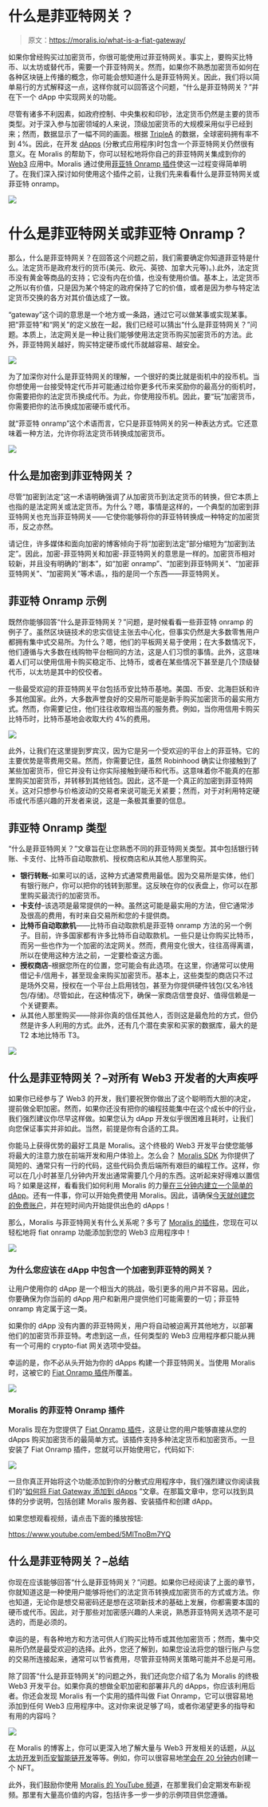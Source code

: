 # 什么是菲亚特网关？

> 原文：<https://moralis.io/what-is-a-fiat-gateway/>

如果你曾经购买过加密货币，你很可能使用过菲亚特网关。事实上，要购买比特币、以太坊或替代币，需要一个菲亚特网关。然而，如果你不熟悉加密货币如何在各种区块链上传播的概念，你可能会想知道什么是菲亚特网关。因此，我们将以简单易行的方式解释这一点，这样你就可以回答这个问题，“什么是菲亚特网关？”并在下一个 dApp 中实现网关的功能。

尽管有诸多不利因素，如政府控制、中央集权和印钞，法定货币仍然是主要的货币类型。对于深入参与加密领域的人来说，顶级加密货币的大规模采用似乎已经到来；然而，数据显示了一幅不同的画面。根据 [TripleA](https://triple-a.io/about/) 的数据，全球密码拥有率不到 4%。因此，在开发 [dApps](https://moralis.io/decentralized-applications-explained-what-are-dapps/) (分散式应用程序)时包含一个菲亚特网关仍然很有意义。在 Moralis 的帮助下，你可以轻松地将你自己的菲亚特网关集成到你的 [Web3](https://moralis.io/the-ultimate-guide-to-web3-what-is-web3/) 应用中。Moralis 通过使用[菲亚特 Onramp 插件](https://moralis.io/plugins/fiat/)使这一过程变得简单明了。在我们深入探讨如何使用这个插件之前，让我们先来看看什么是菲亚特网关或菲亚特 onramp。

![](img/6a63b9e545e89d12411bb0d6c2266534.png)

# 什么是菲亚特网关或菲亚特 Onramp？

那么，什么是菲亚特网关？在回答这个问题之前，我们需要确定你知道菲亚特是什么。法定货币是政府发行的货币(美元、欧元、英镑、加拿大元等)。).此外，法定货币没有黄金等商品的支持；它没有内在价值，也没有使用价值。基本上，法定货币之所以有价值，只是因为某个特定的政府保持了它的价值，或者是因为参与特定法定货币交换的各方对其价值达成了一致。

“gateway”这个词的意思是一个地方或一条路，通过它可以做某事或实现某事。把“菲亚特”和“网关”的定义放在一起，我们已经可以猜出“什么是菲亚特网关？”问题。本质上，法定网关是一种让我们能够使用法定货币购买加密货币的方法。此外，菲亚特网关越好，购买特定硬币或代币就越容易、越安全。

![](img/8c9e4539b0c88d725055f47132d041c0.png)

为了加深你对什么是菲亚特网关的理解，一个很好的类比就是街机中的投币机。当你想使用一台接受特定代币并可能通过给你更多代币来奖励你的最高分的街机时，你需要把你的法定货币换成代币。为此，你使用投币机。因此，要“玩”加密货币，你需要把你的法币换成加密硬币或代币。

就“菲亚特 onramp”这个术语而言，它只是菲亚特网关的另一种表达方式。它还意味着一种方法，允许你将法定货币转换成加密货币。

![](img/f6f8ba278d9226418d40afcdfb9b4e96.png)

## 什么是加密到菲亚特网关？

尽管“加密到法定”这一术语明确强调了从加密货币到法定货币的转换，但它本质上也指的是法定网关或法定货币。为什么？嗯，事情是这样的，一个典型的加密到菲亚特网关也充当菲亚特网关——它使你能够将你的菲亚特转换成一种特定的加密货币，反之亦然。

请记住，许多媒体和面向加密的博客倾向于将“加密到法定”部分缩短为“加密到法定”。因此，加密-菲亚特网关和加密-菲亚特网关的意思是一样的。加密货币相对较新，并且没有明确的“剧本”，如“加密 onramp”、“加密到菲亚特网关”、“加密菲亚特网关”、“加密网关”等术语。，指的是同一个东西——菲亚特网关。

## 菲亚特 Onramp 示例

既然你能够回答“什么是菲亚特网关？”问题，是时候看看一些菲亚特 onramp 的例子了。虽然区块链技术的忠实信徒主张去中心化，但事实仍然是大多数零售用户都拥有集中式交易所。为什么？嗯，他们的平板网关易于使用；在大多数情况下，他们遵循与大多数在线购物平台相同的方法，这是人们习惯的事情。此外，这意味着人们可以使用信用卡购买稳定币、比特币，或者在某些情况下甚至是几个顶级替代币，以太坊是其中的佼佼者。

一些最受欢迎的菲亚特网关平台包括币安比特币基地。美国、币安、北海巨妖和许多其他国家。此外，大多数声誉良好的交易所可能是新手购买加密货币的最实用方式。然而，你需要记住，他们往往收取相当高的服务费。例如，当你用信用卡购买比特币时，比特币基地会收取大约 4%的费用。

![](img/5be43b559f1afc92fd5314fb7d36bb5e.png)

此外，让我们在这里提到罗宾汉，因为它是另一个受欢迎的平台上的菲亚特。它的主要优势是零费用交易。然而，你需要记住，虽然 Robinhood 确实让你接触到了某些加密货币，但它并没有让你实际接触到硬币和代币。这意味着你不能真的在那里购买加密货币，并转移到其他钱包。因此，这不是一个真正的加密到菲亚特网关。这对只想参与价格波动的交易者来说可能无关紧要；然而，对于对利用特定硬币或代币感兴趣的开发者来说，这是一条极其重要的信息。

## 菲亚特 Onramp 类型

“什么是菲亚特网关？”文章旨在让您熟悉不同的菲亚特网关类型。其中包括银行转账、卡支付、比特币自动取款机、授权商店和从其他人那里购买。

*   **银行转账**–如果可以的话，这种方式通常费用最低。因为交易所是实体，他们有银行账户，你可以把你的钱转到那里。这反映在你的仪表盘上，你可以在那里购买最流行的加密货币。
*   **卡支付**–该选项是最常提供的一种。虽然这可能是最实用的方法，但它通常涉及很高的费用，有时来自交易所和您的卡提供商。
*   **比特币自动取款机**——比特币自动取款机是菲亚特 onramp 方法的另一个例子。目前，许多国家都有许多比特币自动取款机。一些只是让你购买比特币，而另一些也作为一个加密的法定网关。然而，费用变化很大，往往高得离谱，所以在使用这种方法之前，一定要检查这方面。
*   **授权商店**–根据您所在的位置，您可能会有此选项。在这里，你通常可以使用借记卡/信用卡，甚至现金来购买加密货币。基本上，这些类型的商店只不过是场外交易，授权在一个平台上启用钱包，甚至为你提供硬件钱包(又名冷钱包/存储)。尽管如此，在这种情况下，确保一家商店信誉良好、值得信赖是一个关键要素。
*   从其他人那里购买——除非你真的信任其他人，否则这是最危险的方式，但仍然是许多人利用的方式。此外，还有几个潜在卖家和买家的数据库，最大的是 T2 本地比特币 T3。

![](img/0f0e1b768ecb51015e882e837c068aa8.png)

## 什么是菲亚特网关？–对所有 Web3 开发者的大声疾呼

如果你已经参与了 Web3 的开发，我们要祝贺你做出了这个聪明而大胆的决定，提前做全职加密。然而，如果你还没有把你的编程技能集中在这个成长中的行业，我们强烈建议你尽早这样做。如果您认为 dApp 开发似乎很困难且耗时，让我们向您保证事实并非如此。当然，前提是你有合适的工具。

你能马上获得优势的最好工具是 Moralis。这个终极的 Web3 开发平台使您能够将最大的注意力放在前端开发和用户体验上。怎么会？ [Moralis SDK](https://moralis.io/exploring-moralis-sdk-the-ultimate-web3-sdk/) 为你提供了简短的、通常只有一行的代码，这些代码负责后端所有艰巨的编程工作。这样，你可以在几小时甚至几分钟内开发出通常需要几个月的东西。这听起来好得难以置信吗？如果是这样，看看我们如何利用 Moralis 的力量[在三分钟内建立一个简单的 dApp](https://docs.moralis.io/guides/build-a-simple-dapp-in-3-minutes)。还有一件事，你可以开始免费使用 Moralis。因此，请确保[今天就创建您的免费账户](https://admin.moralis.io/register)，并在短时间内开始提供出色的 dApps！

那么，Moralis 与菲亚特网关有什么关系呢？多亏了 [Moralis 的插件](https://moralis.io/introducing-moralis-plugins/)，您现在可以轻松地将 fiat onramp 功能添加到您的 Web3 应用程序中！

![](img/799e9668774d29f2ccf64d240657c9c9.png)

### 为什么您应该在 dApp 中包含一个加密到菲亚特的网关？

让用户使用你的 dApp 是一个相当大的挑战，吸引更多的用户并不容易。因此，你要确保为你当前的 dApp 用户和新用户提供他们可能需要的一切；菲亚特 onramp 肯定属于这一类。

如果你的 dApp 没有内置的菲亚特网关，用户将自动被迫离开其他地方，以部署他们的加密货币菲亚特。考虑到这一点，任何类型的 Web3 应用程序都只能从拥有一个可用的 crypto-fiat 网关选项中受益。

幸运的是，你不必从头开始为你的 dApps 构建一个菲亚特网关。当使用 Moralis 时，这被它的 [Fiat Onramp 插件](https://moralis.io/plugins/fiat/)所覆盖。

![](img/8e880a4f91aa5146618d2fb4435a8e8f.png)

### Moralis 的菲亚特 Onramp 插件

Moralis 现在为您提供了 [Fiat Onramp 插件](https://moralis.io/plugins/fiat/)，这是让您的用户能够直接从您的 dApps 购买加密货币的最简单方式。该插件支持多种法定货币和加密货币。一旦安装了 Fiat Onramp 插件，您就可以开始使用它，代码如下:

![](img/4897b833ad28ab84df581715d49deef9.png)

一旦你真正开始将这个功能添加到你的分散式应用程序中，我们强烈建议你阅读我们的“[如何将 Fiat Gateway 添加到 dApps](https://moralis.io/how-to-add-fiat-gateway-to-dapps/) ”文章。在那篇文章中，您可以找到具体的分步说明，包括创建 Moralis 服务器、安装插件和创建 dApp。

如果您想观看视频，请点击下面的播放按钮:

https://www.youtube.com/embed/5MlTnoBm7YQ

## 什么是菲亚特网关？–总结

你现在应该能够回答“什么是菲亚特网关？”问题。如果你已经阅读了上面的章节，你就知道这是一种使用户能够将他们的法定货币转换成加密货币的方式或方法。你也知道，无论你是想交易密码还是想在这项新技术的基础上发展，你都需要本国的硬币或代币。因此，对于那些对加密感兴趣的人来说，熟悉菲亚特网关选项不是可选的，而是必须的。

幸运的是，有各种地方和方法可供人们购买比特币或其他加密货币；然而，集中交易所仍然是最受欢迎的选择。此外，您还了解到，如果您设法将您的银行账户与您的交易所连接起来，通常可以节省费用，尽管菲亚特网关策略可能并不总是可用。

除了回答“什么是菲亚特网关”的问题之外，我们还向您介绍了名为 Moralis 的终极 Web3 开发平台。如果你真的想做全职加密和部署非凡的 dApps，你应该利用后者。你还会发现 Moralis 有一个实用的插件叫做 Fiat Onramp，它可以很容易地添加到任何 Web3 应用程序中。这对你来说足够了吗，或者你渴望更多的指导和有用的内容吗？

![](img/4bf56dfdbbd3a3dd6bf39f0c1a248024.png)

在 Moralis 的博客上，你可以更深入地了解大量与 Web3 开发相关的话题，从[以太坊开发](https://moralis.io/ethereum-development-for-beginners/)到[币安智能链开发](https://moralis.io/bsc-programming-guide-intro-to-binance-smart-chain-development-in-10-minutes/)等等。例如，你可以很容易地[学会在 20 分钟内](https://moralis.io/how-to-create-a-bsc-nft-in-less-than-20-minutes/)创建一个 NFT。

此外，我们鼓励你使用 [Moralis 的 YouTube 频道](https://www.youtube.com/channel/UCgWS9Q3P5AxCWyQLT2kQhBw)，在那里我们会定期发布新视频。那里有大量高价值的内容，包括许多一步一步的示例项目供您遵循。